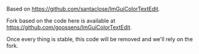 Based on https://github.com/santaclose/ImGuiColorTextEdit.

Fork based on the code here is available at https://github.com/goossens/ImGuiColorTextEdit.

Once every thing is stable, this code will be removed and we'll rely on the fork.
